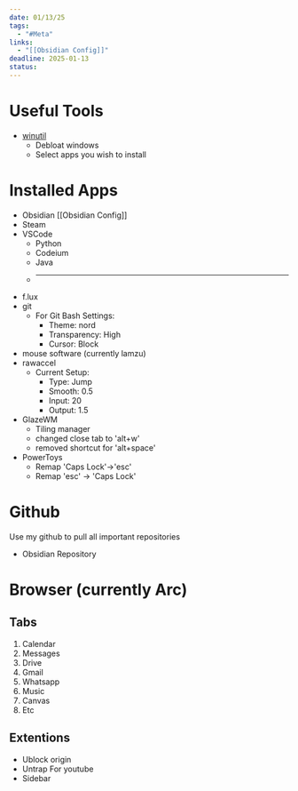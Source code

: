 ```yaml
---
date: 01/13/25
tags:
  - "#Meta"
links:
  - "[[Obsidian Config]]"
deadline: 2025-01-13
status:
---
```

# Useful Tools
- [winutil](https://github.com/ChrisTitusTech/winutil)
	- Debloat windows
	- Select apps you wish to install
# Installed Apps
- Obsidian [[Obsidian Config]]
- Steam
- VSCode
	- Python
	- Codeium
	- Java
	- ___
- f.lux
- git
    - For Git Bash Settings:
        - Theme: nord
        - Transparency: High
        - Cursor: Block
- mouse software (currently lamzu)
- rawaccel
	- Current Setup:
		- Type: Jump
		- Smooth: 0.5
		- Input: 20
		- Output: 1.5
- GlazeWM
	- Tiling manager
	- changed close tab to 'alt+w'
	- removed shortcut for 'alt+space'
- PowerToys
	- Remap 'Caps Lock'->'esc'
	- Remap 'esc' -> 'Caps Lock'
# Github
Use my github to pull all important repositories
- Obsidian Repository
# Browser (currently Arc)
## Tabs
1. Calendar
2. Messages
3. Drive
4. Gmail
5. Whatsapp
6. Music
7. Canvas
8. Etc
## Extentions
- Ublock origin
- Untrap For youtube
- Sidebar
